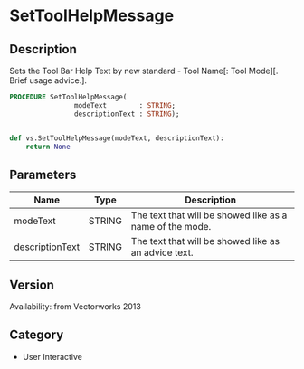 # SetToolHelpMessage

## Description
Sets the Tool Bar Help Text by new standard - Tool Name[: Tool Mode][. Brief usage advice.].

```pascal
PROCEDURE SetToolHelpMessage(
				modeText        : STRING;
				descriptionText : STRING);
```

```python

def vs.SetToolHelpMessage(modeText, descriptionText):
    return None
```

## Parameters
|Name|Type|Description|
|---|---|---|
|modeText|STRING|The text that will be showed like as a name of the mode.|
|descriptionText|STRING|The text that will be showed like as an advice text.|

## Version
Availability: from Vectorworks 2013
## Category
* User Interactive

